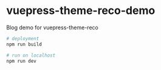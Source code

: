 # vuepress-theme-reco-demo

Blog demo for vuepress-theme-reco

```bash
# deployment
npm run build

# run on localhost
npm run dev
```
